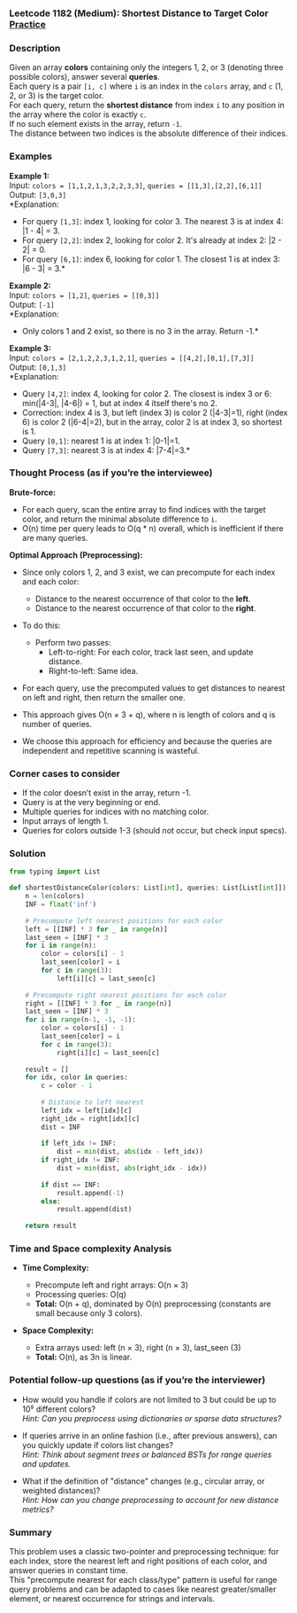 ### Leetcode 1182 (Medium): Shortest Distance to Target Color [Practice](https://leetcode.com/problems/shortest-distance-to-target-color)

### Description  
Given an array **colors** containing only the integers 1, 2, or 3 (denoting three possible colors), answer several **queries**.  
Each query is a pair `[i, c]` where `i` is an index in the `colors` array, and `c` (1, 2, or 3) is the target color.  
For each query, return the **shortest distance** from index `i` to any position in the array where the color is exactly `c`.  
If no such element exists in the array, return `-1`.  
The distance between two indices is the absolute difference of their indices.

### Examples  

**Example 1:**  
Input: `colors = [1,1,2,1,3,2,2,3,3]`, `queries = [[1,3],[2,2],[6,1]]`  
Output: `[3,0,3]`  
*Explanation:  
- For query `[1,3]`: index 1, looking for color 3. The nearest 3 is at index 4: |1 - 4| = 3.  
- For query `[2,2]`: index 2, looking for color 2. It's already at index 2: |2 - 2| = 0.  
- For query `[6,1]`: index 6, looking for color 1. The closest 1 is at index 3: |6 - 3| = 3.*

**Example 2:**  
Input: `colors = [1,2]`, `queries = [[0,3]]`  
Output: `[-1]`  
*Explanation:  
- Only colors 1 and 2 exist, so there is no 3 in the array. Return -1.*

**Example 3:**  
Input: `colors = [2,1,2,2,3,1,2,1]`, `queries = [[4,2],[0,1],[7,3]]`  
Output: `[0,1,3]`  
*Explanation:  
- Query `[4,2]`: index 4, looking for color 2. The closest is index 3 or 6: min(|4-3|, |4-6|) = 1, but at index 4 itself there's no 2.  
- Correction: index 4 is 3, but left (index 3) is color 2 (|4-3|=1), right (index 6) is color 2 (|6-4|=2), but in the array, color 2 is at index 3, so shortest is 1.  
- Query `[0,1]`: nearest 1 is at index 1: |0-1|=1.  
- Query `[7,3]`: nearest 3 is at index 4: |7-4|=3.*

### Thought Process (as if you’re the interviewee)  
**Brute-force:**  
- For each query, scan the entire array to find indices with the target color, and return the minimal absolute difference to `i`.
- O(n) time per query leads to O(q * n) overall, which is inefficient if there are many queries.

**Optimal Approach (Preprocessing):**  
- Since only colors 1, 2, and 3 exist, we can precompute for each index and each color:
  - Distance to the nearest occurrence of that color to the **left**.
  - Distance to the nearest occurrence of that color to the **right**.

- To do this:  
  - Perform two passes:
    - Left-to-right: For each color, track last seen, and update distance.
    - Right-to-left: Same idea.

- For each query, use the precomputed values to get distances to nearest on left and right, then return the smaller one.

- This approach gives O(n × 3 + q), where n is length of colors and q is number of queries.  
- We choose this approach for efficiency and because the queries are independent and repetitive scanning is wasteful.

### Corner cases to consider  
- If the color doesn’t exist in the array, return -1.
- Query is at the very beginning or end.
- Multiple queries for indices with no matching color.
- Input arrays of length 1.
- Queries for colors outside 1-3 (should not occur, but check input specs).

### Solution

```python
from typing import List

def shortestDistanceColor(colors: List[int], queries: List[List[int]]) -> List[int]:
    n = len(colors)
    INF = float('inf')
    
    # Precompute left nearest positions for each color
    left = [[INF] * 3 for _ in range(n)]
    last_seen = [INF] * 3
    for i in range(n):
        color = colors[i] - 1
        last_seen[color] = i
        for c in range(3):
            left[i][c] = last_seen[c]
    
    # Precompute right nearest positions for each color
    right = [[INF] * 3 for _ in range(n)]
    last_seen = [INF] * 3
    for i in range(n-1, -1, -1):
        color = colors[i] - 1
        last_seen[color] = i
        for c in range(3):
            right[i][c] = last_seen[c]
    
    result = []
    for idx, color in queries:
        c = color - 1
        
        # Distance to left nearest
        left_idx = left[idx][c]
        right_idx = right[idx][c]
        dist = INF
        
        if left_idx != INF:
            dist = min(dist, abs(idx - left_idx))
        if right_idx != INF:
            dist = min(dist, abs(right_idx - idx))
        
        if dist == INF:
            result.append(-1)
        else:
            result.append(dist)
    
    return result
```

### Time and Space complexity Analysis  

- **Time Complexity:**  
  - Precompute left and right arrays: O(n × 3)  
  - Processing queries: O(q)  
  - **Total:** O(n + q), dominated by O(n) preprocessing (constants are small because only 3 colors).
  
- **Space Complexity:**  
  - Extra arrays used: left (n × 3), right (n × 3), last_seen (3)  
  - **Total:** O(n), as 3n is linear.

### Potential follow-up questions (as if you’re the interviewer)  

- How would you handle if colors are not limited to 3 but could be up to 10⁵ different colors?  
  *Hint: Can you preprocess using dictionaries or sparse data structures?*

- If queries arrive in an online fashion (i.e., after previous answers), can you quickly update if colors list changes?  
  *Hint: Think about segment trees or balanced BSTs for range queries and updates.*

- What if the definition of "distance" changes (e.g., circular array, or weighted distances)?  
  *Hint: How can you change preprocessing to account for new distance metrics?*

### Summary
This problem uses a classic two-pointer and preprocessing technique: for each index, store the nearest left and right positions of each color, and answer queries in constant time.  
This "precompute nearest for each class/type" pattern is useful for range query problems and can be adapted to cases like nearest greater/smaller element, or nearest occurrence for strings and intervals.